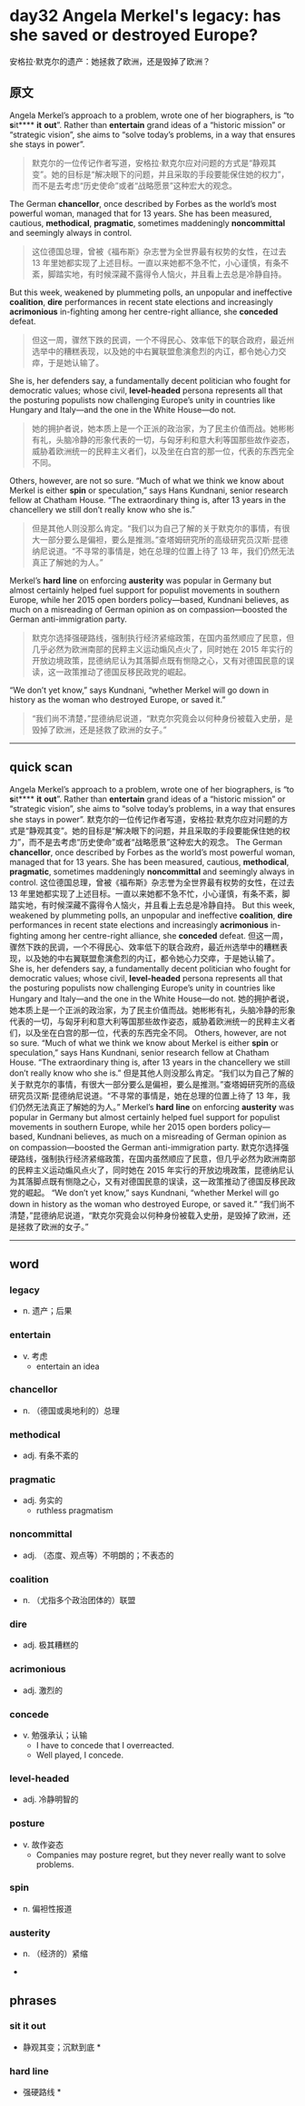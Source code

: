 # day32 Angela Merkel's legacy: has she saved or destroyed Europe? 
安格拉·默克尔的遗产：她拯救了欧洲，还是毁掉了欧洲？
## 原文

Angela Merkel’s approach to a problem, wrote one of her biographers, is “to **s**it**** **it** **out**”. Rather than **entertain** grand ideas of a “historic mission” or “strategic vision”, she aims to “solve today’s problems, in a way that ensures she stays in power”.
> 默克尔的一位传记作者写道，安格拉·默克尔应对问题的方式是“静观其变”。她的目标是“解决眼下的问题，并且采取的手段要能保住她的权力”，而不是去考虑“历史使命”或者“战略愿景”这种宏大的观念。


The German **chancellor**, once described by Forbes as the world’s most powerful woman, managed that for 13 years. She has been measured, cautious, **methodical**, **pragmatic**, sometimes maddeningly **noncommittal** and seemingly always in control.
> 这位德国总理，曾被《福布斯》杂志誉为全世界最有权势的女性，在过去 13 年里她都实现了上述目标。一直以来她都不急不忙，小心谨慎，有条不紊，脚踏实地，有时候深藏不露得令人恼火，并且看上去总是冷静自持。


But this week, weakened by plummeting polls, an unpopular and ineffective **coalition**, **dire** performances in recent state elections and increasingly **acrimonious** in-fighting among her centre-right alliance, she **conceded** defeat.
> 但这一周，骤然下跌的民调，一个不得民心、效率低下的联合政府，最近州选举中的糟糕表现，以及她的中右翼联盟愈演愈烈的内讧，都令她心力交瘁，于是她认输了。


She is, her defenders say, a fundamentally decent politician who fought for democratic values; whose civil, **level-headed** persona represents all that the posturing populists now challenging Europe’s unity in countries like Hungary and Italy—and the one in the White House—do not.
> 她的拥护者说，她本质上是一个正派的政治家，为了民主价值而战。她彬彬有礼，头脑冷静的形象代表的一切，与匈牙利和意大利等国那些故作姿态，威胁着欧洲统一的民粹主义者们，以及坐在白宫的那一位，代表的东西完全不同。


Others, however, are not so sure. “Much of what we think we know about Merkel is either **spin** or speculation,” says Hans Kundnani, senior research fellow at Chatham House. “The extraordinary thing is, after 13 years in the chancellery we still don’t really know who she is.”
> 但是其他人则没那么肯定。“我们以为自己了解的关于默克尔的事情，有很大一部分要么是偏袒，要么是推测。”查塔姆研究所的高级研究员汉斯·昆德纳尼说道。“不寻常的事情是，她在总理的位置上待了 13 年，我们仍然无法真正了解她的为人。”


Merkel’s **hard** **line** on enforcing **austerity** was popular in Germany but almost certainly helped fuel support for populist movements in southern Europe, while her 2015 open borders policy—based, Kundnani believes, as much on a misreading of German opinion as on compassion—boosted the German anti-immigration party.
> 默克尔选择强硬路线，强制执行经济紧缩政策，在国内虽然顺应了民意，但几乎必然为欧洲南部的民粹主义运动煽风点火了，同时她在 2015 年实行的开放边境政策，昆德纳尼认为其落脚点既有恻隐之心，又有对德国民意的误读，这一政策推动了德国反移民政党的崛起。


“We don’t yet know,” says Kundnani, “whether Merkel will go down in history as the woman who destroyed Europe, or saved it.”
> “我们尚不清楚，”昆德纳尼说道，“默克尔究竟会以何种身份被载入史册，是毁掉了欧洲，还是拯救了欧洲的女子。”


----
## quick scan
Angela Merkel’s approach to a problem, wrote one of her biographers, is “to **s**it**** **it** **out**”. Rather than **entertain** grand ideas of a “historic mission” or “strategic vision”, she aims to “solve today’s problems, in a way that ensures she stays in power”.
默克尔的一位传记作者写道，安格拉·默克尔应对问题的方式是“静观其变”。她的目标是“解决眼下的问题，并且采取的手段要能保住她的权力”，而不是去考虑“历史使命”或者“战略愿景”这种宏大的观念。
The German **chancellor**, once described by Forbes as the world’s most powerful woman, managed that for 13 years. She has been measured, cautious, **methodical**, **pragmatic**, sometimes maddeningly **noncommittal** and seemingly always in control.
这位德国总理，曾被《福布斯》杂志誉为全世界最有权势的女性，在过去 13 年里她都实现了上述目标。一直以来她都不急不忙，小心谨慎，有条不紊，脚踏实地，有时候深藏不露得令人恼火，并且看上去总是冷静自持。
But this week, weakened by plummeting polls, an unpopular and ineffective **coalition**, **dire** performances in recent state elections and increasingly **acrimonious** in-fighting among her centre-right alliance, she **conceded** defeat.
但这一周，骤然下跌的民调，一个不得民心、效率低下的联合政府，最近州选举中的糟糕表现，以及她的中右翼联盟愈演愈烈的内讧，都令她心力交瘁，于是她认输了。
She is, her defenders say, a fundamentally decent politician who fought for democratic values; whose civil, **level-headed** persona represents all that the posturing populists now challenging Europe’s unity in countries like Hungary and Italy—and the one in the White House—do not.
她的拥护者说，她本质上是一个正派的政治家，为了民主价值而战。她彬彬有礼，头脑冷静的形象代表的一切，与匈牙利和意大利等国那些故作姿态，威胁着欧洲统一的民粹主义者们，以及坐在白宫的那一位，代表的东西完全不同。
Others, however, are not so sure. “Much of what we think we know about Merkel is either **spin** or speculation,” says Hans Kundnani, senior research fellow at Chatham House. “The extraordinary thing is, after 13 years in the chancellery we still don’t really know who she is.”
但是其他人则没那么肯定。“我们以为自己了解的关于默克尔的事情，有很大一部分要么是偏袒，要么是推测。”查塔姆研究所的高级研究员汉斯·昆德纳尼说道。“不寻常的事情是，她在总理的位置上待了 13 年，我们仍然无法真正了解她的为人。”
Merkel’s **hard** **line** on enforcing **austerity** was popular in Germany but almost certainly helped fuel support for populist movements in southern Europe, while her 2015 open borders policy—based, Kundnani believes, as much on a misreading of German opinion as on compassion—boosted the German anti-immigration party.
默克尔选择强硬路线，强制执行经济紧缩政策，在国内虽然顺应了民意，但几乎必然为欧洲南部的民粹主义运动煽风点火了，同时她在 2015 年实行的开放边境政策，昆德纳尼认为其落脚点既有恻隐之心，又有对德国民意的误读，这一政策推动了德国反移民政党的崛起。
“We don’t yet know,” says Kundnani, “whether Merkel will go down in history as the woman who destroyed Europe, or saved it.”
“我们尚不清楚，”昆德纳尼说道，“默克尔究竟会以何种身份被载入史册，是毁掉了欧洲，还是拯救了欧洲的女子。”

----
## word
### legacy
* n. 遗产；后果


### entertain
* v. 考虑
	* entertain an idea
### chancellor
* n. （德国或奥地利的）总理 

### methodical
* adj. 有条不紊的

### pragmatic
* adj. 务实的
	* ruthless pragmatism
### noncommittal
* adj. （态度、观点等）不明朗的；不表态的

### coalition
* n. （尤指多个政治团体的）联盟

### dire
* adj. 极其糟糕的

### acrimonious
* adj. 激烈的

### concede
* v. 勉强承认；认输
	* I have to concede that I overreacted.
	* Well played, I concede.
### level-headed
* adj. 冷静明智的

### posture
* v. 故作姿态
	* Companies may posture regret, but they never really want to solve problems.
### spin
* n. 偏袒性报道


### austerity
* n. （经济的）紧缩

* 

    
## phrases

### sit it out
* 静观其变；沉默到底
	* 












### hard line
* 强硬路线
	* 

